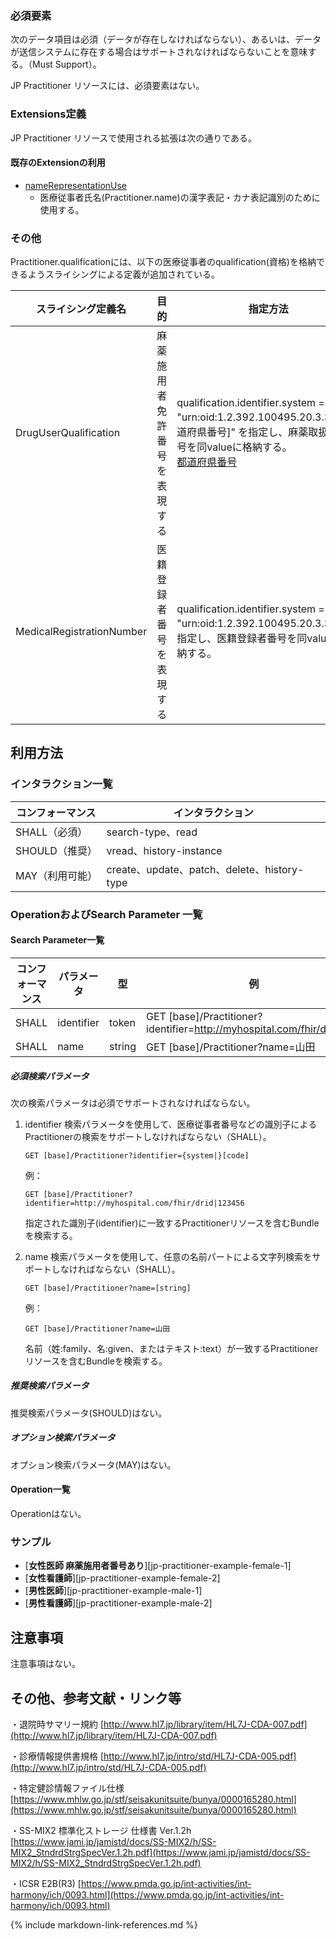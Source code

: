 
### 必須要素

次のデータ項目は必須（データが存在しなければならない）、あるいは、データが送信システムに存在する場合はサポートされなければならないことを意味する。（Must Support）。

JP Practitioner リソースには、必須要素はない。

### Extensions定義

JP Practitioner リソースで使用される拡張は次の通りである。

#### 既存のExtensionの利用

- [nameRepresentationUse](https://hl7.org/fhir/R4/extension-iso21090-en-representation.html)
  - 医療従事者氏名(Practitioner.name)の漢字表記・カナ表記識別のために使用する。

### その他

 Practitioner.qualificationには、以下の医療従事者のqualification(資格)を格納できるようスライシングによる定義が追加されている。

| スライシング定義名 | 目的 | 指定方法 |
| ---------------- | ---------------- | ---------------- |   
| DrugUserQualification | 麻薬施用者免許番号を表現する | qualification.identifier.system = "urn:oid:1.2.392.100495.20.3.32.1[都道府県番号]" を指定し、麻薬取扱免許番号を同valueに格納する。<br> [都道府県番号](https://www.mhlw.go.jp/topics/2007/07/dl/tp0727-1d.pdf)  |
| MedicalRegistrationNumber | 医籍登録者番号を表現する | qualification.identifier.system = "urn:oid:1.2.392.100495.20.3.31" を指定し、医籍登録者番号を同valueに格納する。 |

## 利用方法

### インタラクション一覧

| コンフォーマンス | インタラクション                            |
| ---------------- | ------------------------------------------- |
| SHALL（必須）    | search-type、read                           |
| SHOULD（推奨）   | vread、history-instance                     |
| MAY（利用可能）  | create、update、patch、delete、history-type |

### OperationおよびSearch Parameter 一覧

#### Search Parameter一覧

| コンフォーマンス | パラメータ    | 型     | 例                                                           |
| ---------------- | ------------- | ------ | ------------------------------------------------------------ |
| SHALL            | identifier    | token  | GET [base]/Practitioner?identifier=http://myhospital.com/fhir/drid\|789 |
| SHALL            | name          | string | GET [base]/Practitioner?name=山田                            |

##### 必須検索パラメータ

次の検索パラメータは必須でサポートされなければならない。

1. identifier 検索パラメータを使用して、医療従事者番号などの識別子によるPractitionerの検索をサポートしなければならない（SHALL）。

   ```
   GET [base]/Practitioner?identifier={system|}[code]
   ```

   例：

   ```
   GET [base]/Practitioner?identifier=http://myhospital.com/fhir/drid|123456
   ```

   指定された識別子(identifier)に一致するPractitionerリソースを含むBundleを検索する。

   

2. name 検索パラメータを使用して、任意の名前パートによる文字列検索をサポートしなければならない（SHALL）。

   ```
   GET [base]/Practitioner?name=[string]
   ```

   例：

   ```
   GET [base]/Practitioner?name=山田
   ```

   名前（姓:family、名:given、またはテキスト:text）が一致するPractitionerリソースを含むBundleを検索する。

##### 推奨検索パラメータ

推奨検索パラメータ(SHOULD)はない。

##### オプション検索パラメータ 

オプション検索パラメータ(MAY)はない。

#### Operation一覧

Operationはない。

### サンプル

* [**女性医師 麻薬施用者番号あり**][jp-practitioner-example-female-1]
* [**女性看護師**][jp-practitioner-example-female-2]
* [**男性医師**][jp-practitioner-example-male-1]
* [**男性看護師**][jp-practitioner-example-male-2]

## 注意事項

注意事項はない。

## その他、参考文献・リンク等

・退院時サマリー規約
[http://www.hl7.jp/library/item/HL7J-CDA-007.pdf](http://www.hl7.jp/library/item/HL7J-CDA-007.pdf)

・診療情報提供書規格
[http://www.hl7.jp/intro/std/HL7J-CDA-005.pdf](http://www.hl7.jp/intro/std/HL7J-CDA-005.pdf)

・特定健診情報ファイル仕様
[https://www.mhlw.go.jp/stf/seisakunitsuite/bunya/0000165280.html](https://www.mhlw.go.jp/stf/seisakunitsuite/bunya/0000165280.html)

・SS-MIX2 標準化ストレージ 仕様書 Ver.1.2h
[https://www.jami.jp/jamistd/docs/SS-MIX2/h/SS-MIX2_StndrdStrgSpecVer.1.2h.pdf](https://www.jami.jp/jamistd/docs/SS-MIX2/h/SS-MIX2_StndrdStrgSpecVer.1.2h.pdf)

・ICSR E2B(R3)
[https://www.pmda.go.jp/int-activities/int-harmony/ich/0093.html](https://www.pmda.go.jp/int-activities/int-harmony/ich/0093.html)

{% include markdown-link-references.md %}